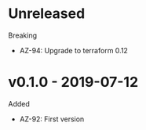 # Unreleased

Breaking
  * AZ-94: Upgrade to terraform 0.12

# v0.1.0 - 2019-07-12

Added
  * AZ-92: First version
